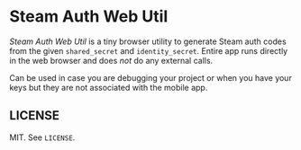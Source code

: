 # Steam Auth Web Util

*Steam Auth Web Util* is a tiny browser utility to generate Steam auth codes from the given `shared_secret` and `identity_secret`. Entire app runs directly in the web browser and does *not* do any external calls.

Can be used in case you are debugging your project or when you have your keys but they are not associated with the mobile app.

## LICENSE

MIT. See `LICENSE`.
